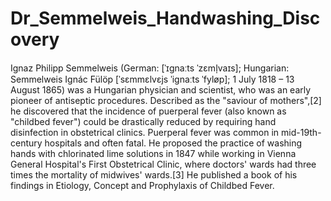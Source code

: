 # Dr_Semmelweis_Handwashing_Discovery

Ignaz Philipp Semmelweis (German: [ˈɪɡnaːts ˈzɛml̩vaɪs]; Hungarian: Semmelweis Ignác Fülöp [ˈsɛmmɛlvɛjs ˈiɡnaːts ˈfyløp]; 1 July 1818 – 13 August 1865) was a Hungarian physician and scientist, who was an early pioneer of antiseptic procedures. Described as the "saviour of mothers",[2] he discovered that the incidence of puerperal fever (also known as "childbed fever") could be drastically reduced by requiring hand disinfection in obstetrical clinics. Puerperal fever was common in mid-19th-century hospitals and often fatal. He proposed the practice of washing hands with chlorinated lime solutions in 1847 while working in Vienna General Hospital's First Obstetrical Clinic, where doctors' wards had three times the mortality of midwives' wards.[3] He published a book of his findings in Etiology, Concept and Prophylaxis of Childbed Fever.
